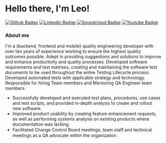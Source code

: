 # Hello there, I'm Leo!

[![Github Badge](https://img.shields.io/badge/-Github-000?style=flat-square&logo=Github&logoColor=white&link=https://github.com/johnlemile)](https://github.com/johnlemile)
[![Linkedin Badge](https://img.shields.io/badge/-LinkedIn-blue?style=flat-square&logo=Linkedin&logoColor=white&link=https://www.linkedin.com/in/johnlemile/)](https://www.linkedin.com/in/johnlemile/)
[![Soundcloud Badge](https://img.shields.io/badge/-soundcloud-f16d1c?style=flat-square&labelColor=f16d1c&logo=soundcloud&logoColor=white&link=https://soundcloud.com/johnlemile)](https://soundcloud.com/johnlemile)
[![Youtube Badge](https://img.shields.io/badge/-YouTube-ff0000?style=flat-square&labelColor=ff0000&logo=youtube&logoColor=white&link=https://www.youtube.com/user/johnlemile)](https://www.youtube.com/user/johnlemile)

### About me
I'm a {backend, frontend and mobile} quality engineering developer with over ten years of experience working to ensure the highest quality outcomes possible. Adept in providing suggestions and solutions to improve and enhance productivity and quality processes. Developed software requirements and test matrixes, creating and maintaining the software test documents to be used throughout the entire Testing Lifecycle process. Developed automated tests with applicable strategy and technology. Responsible for hiring Team members and Mentoring QA Engineer team members.
  - Successfully developed and executed test plans, procedures, use cases and test scripts, and provided in-depth analysis to create and rollout new software.
  - Improved product usability by creating feature enhancement requests, as well as performing systems analysis on existing products where documentation was lacking.
  - Facilitated Change Control Board meetings, team staﬀ and technical meetings as a QA advocate within the organization.
